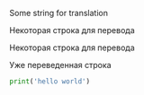 Some string for translation

Некоторая строка для перевода

Некоторая строка для перевода

Уже переведенная строка

```python
print('hello world')
```
